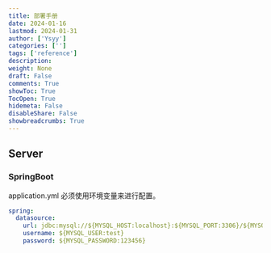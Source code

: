 ```yaml
---
title: 部署手册
date: 2024-01-16
lastmod: 2024-01-31
author: ['Ysyy']
categories: ['']
tags: ['reference']
description: 
weight: None
draft: False
comments: True
showToc: True
TocOpen: True
hidemeta: False
disableShare: False
showbreadcrumbs: True
---
```

## Server
### SpringBoot 

application.yml 必须使用环境变量来进行配置。

```yaml
spring:
  datasource:
    url: jdbc:mysql://${MYSQL_HOST:localhost}:${MYSQL_PORT:3306}/${MYSQL_DATABASE:test}?useUnicode=true&characterEncoding=utf-8&useSSL=false&serverTimezone=Asia/Shanghai
    username: ${MYSQL_USER:test}
    password: ${MYSQL_PASSWORD:123456}
```